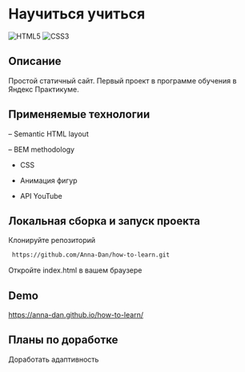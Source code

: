 # Научиться учиться
![HTML5](https://img.shields.io/badge/html5-%23E34F26.svg?style=for-the-badge&logo=html5&logoColor=white)
![CSS3](https://img.shields.io/badge/css3-%231572B6.svg?style=for-the-badge&logo=css3&logoColor=white)

##  Описание

Простой статичный сайт. Первый проект в программе обучения в Яндекс Практикуме. 

## Применяемые технологии

– Semantic HTML layout

– BEM methodology

- CSS

- Анимация фигур

- API YouTube

## Локальная сборка и запуск проекта

Клонируйте репозиторий

```bash
 https://github.com/Anna-Dan/how-to-learn.git
```

Откройте index.html в вашем браузере

## Demo

https://anna-dan.github.io/how-to-learn/

## Планы по доработке

Доработать адаптивность
